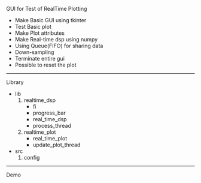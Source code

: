 GUI for Test of RealTime Plotting
- Make Basic GUI using tkinter
- Test Basic plot  
- Make Plot attributes
- Make Real-time dsp using numpy
- Using Queue(FIFO) for sharing data
- Down-sampling
- Terminate entire gui
- Possible to reset the plot
---
Library
- lib 
    1. realtime_dsp 
        - fi
        - progress_bar
        - real_time_dsp
        - process_thread
    2. realtime_plot 
        - real_time_plot
        - update_plot_thread
- src
    1. config
    
---
Demo

